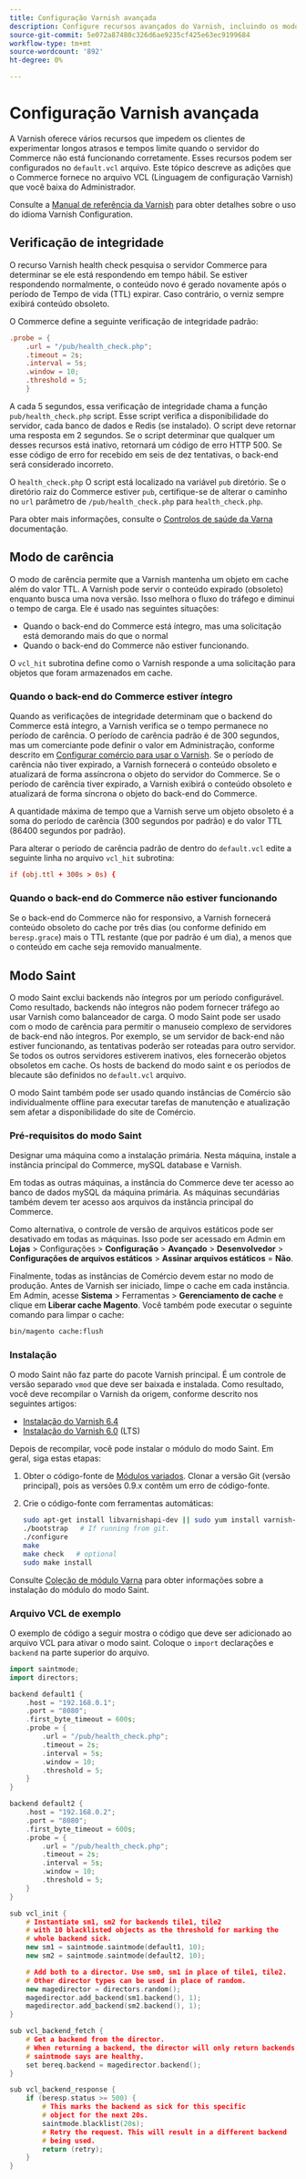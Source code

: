 ```yaml
---
title: Configuração Varnish avançada
description: Configure recursos avançados do Varnish, incluindo os modos de verificação de integridade, carência e saint.
source-git-commit: 5e072a87480c326d6ae9235cf425e63ec9199684
workflow-type: tm+mt
source-wordcount: '892'
ht-degree: 0%

---
```



# Configuração Varnish avançada

A Varnish oferece vários recursos que impedem os clientes de experimentar longos atrasos e tempos limite quando o servidor do Commerce não está funcionando corretamente. Esses recursos podem ser configurados no `default.vcl` arquivo. Este tópico descreve as adições que o Commerce fornece no arquivo VCL (Linguagem de configuração Varnish) que você baixa do Administrador.

Consulte a [Manual de referência da Varnish](https://varnish-cache.org/docs/6.3/reference/index.html) para obter detalhes sobre o uso do idioma Varnish Configuration.

## Verificação de integridade

O recurso Varnish health check pesquisa o servidor Commerce para determinar se ele está respondendo em tempo hábil. Se estiver respondendo normalmente, o conteúdo novo é gerado novamente após o período de Tempo de vida (TTL) expirar. Caso contrário, o verniz sempre exibirá conteúdo obsoleto.

O Commerce define a seguinte verificação de integridade padrão:

```conf
.probe = {
    .url = "/pub/health_check.php";
    .timeout = 2s;
    .interval = 5s;
    .window = 10;
    .threshold = 5;
    }
```

A cada 5 segundos, essa verificação de integridade chama a função `pub/health_check.php` script. Esse script verifica a disponibilidade do servidor, cada banco de dados e Redis (se instalado). O script deve retornar uma resposta em 2 segundos. Se o script determinar que qualquer um desses recursos está inativo, retornará um código de erro HTTP 500. Se esse código de erro for recebido em seis de dez tentativas, o back-end será considerado incorreto.

O `health_check.php` O script está localizado na variável `pub` diretório. Se o diretório raiz do Commerce estiver `pub`, certifique-se de alterar o caminho no `url` parâmetro de `/pub/health_check.php` para `health_check.php`.

Para obter mais informações, consulte o [Controlos de saúde da Varna](https://varnish-cache.org/docs/6.3/users-guide/vcl-backends.html?highlight=health%20check#health-checks) documentação.

## Modo de carência

O modo de carência permite que a Varnish mantenha um objeto em cache além do valor TTL. A Varnish pode servir o conteúdo expirado (obsoleto) enquanto busca uma nova versão. Isso melhora o fluxo do tráfego e diminui o tempo de carga. Ele é usado nas seguintes situações:

- Quando o back-end do Commerce está íntegro, mas uma solicitação está demorando mais do que o normal
- Quando o back-end do Commerce não estiver funcionando.

O `vcl_hit` subrotina define como o Varnish responde a uma solicitação para objetos que foram armazenados em cache.

### Quando o back-end do Commerce estiver íntegro

Quando as verificações de integridade determinam que o backend do Commerce está íntegro, a Varnish verifica se o tempo permanece no período de carência. O período de carência padrão é de 300 segundos, mas um comerciante pode definir o valor em Administração, conforme descrito em [Configurar comércio para usar o Varnish](configure-varnish-commerce.md). Se o período de carência não tiver expirado, a Varnish fornecerá o conteúdo obsoleto e atualizará de forma assíncrona o objeto do servidor do Commerce. Se o período de carência tiver expirado, a Varnish exibirá o conteúdo obsoleto e atualizará de forma síncrona o objeto do back-end do Commerce.

A quantidade máxima de tempo que a Varnish serve um objeto obsoleto é a soma do período de carência (300 segundos por padrão) e do valor TTL (86400 segundos por padrão).

Para alterar o período de carência padrão de dentro do `default.vcl` edite a seguinte linha no arquivo `vcl_hit` subrotina:

```conf
if (obj.ttl + 300s > 0s) {
```

### Quando o back-end do Commerce não estiver funcionando

Se o back-end do Commerce não for responsivo, a Varnish fornecerá conteúdo obsoleto do cache por três dias (ou conforme definido em `beresp.grace`) mais o TTL restante (que por padrão é um dia), a menos que o conteúdo em cache seja removido manualmente.

## Modo Saint

O modo Saint exclui backends não íntegros por um período configurável. Como resultado, backends não íntegros não podem fornecer tráfego ao usar Varnish como balanceador de carga. O modo Saint pode ser usado com o modo de carência para permitir o manuseio complexo de servidores de back-end não íntegros. Por exemplo, se um servidor de back-end não estiver funcionando, as tentativas poderão ser roteadas para outro servidor. Se todos os outros servidores estiverem inativos, eles fornecerão objetos obsoletos em cache. Os hosts de backend do modo saint e os períodos de blecaute são definidos no `default.vcl` arquivo.

O modo Saint também pode ser usado quando instâncias de Comércio são individualmente offline para executar tarefas de manutenção e atualização sem afetar a disponibilidade do site de Comércio.

### Pré-requisitos do modo Saint

Designar uma máquina como a instalação primária. Nesta máquina, instale a instância principal do Commerce, mySQL database e Varnish.

Em todas as outras máquinas, a instância do Commerce deve ter acesso ao banco de dados mySQL da máquina primária. As máquinas secundárias também devem ter acesso aos arquivos da instância principal do Commerce.

Como alternativa, o controle de versão de arquivos estáticos pode ser desativado em todas as máquinas. Isso pode ser acessado em Admin em **Lojas** > Configurações > **Configuração** > **Avançado** > **Desenvolvedor** > **Configurações de arquivos estáticos** > **Assinar arquivos estáticos** = **Não**.

Finalmente, todas as instâncias de Comércio devem estar no modo de produção. Antes de Varnish ser iniciado, limpe o cache em cada instância. Em Admin, acesse **Sistema** > Ferramentas > **Gerenciamento de cache** e clique em **Liberar cache Magento**. Você também pode executar o seguinte comando para limpar o cache:

```bash
bin/magento cache:flush
```

### Instalação

O modo Saint não faz parte do pacote Varnish principal. É um controle de versão separado `vmod` que deve ser baixada e instalada. Como resultado, você deve recompilar o Varnish da origem, conforme descrito nos seguintes artigos:

- [Instalação do Varnish 6.4](https://varnish-cache.org/docs/6.4/installation/install.html)
- [Instalação do Varnish 6.0](https://varnish-cache.org/docs/6.0/installation/install.html) (LTS)

Depois de recompilar, você pode instalar o módulo do modo Saint. Em geral, siga estas etapas:

1. Obter o código-fonte de [Módulos variados](https://github.com/varnish/varnish-modules). Clonar a versão Git (versão principal), pois as versões 0.9.x contêm um erro de código-fonte.
1. Crie o código-fonte com ferramentas automáticas:

   ```bash
   sudo apt-get install libvarnishapi-dev || sudo yum install varnish-libs-devel
   ./bootstrap   # If running from git.
   ./configure
   make
   make check   # optional
   sudo make install
   ```

Consulte [Coleção de módulo Varna](https://github.com/varnish/varnish-modules) para obter informações sobre a instalação do módulo do modo Saint.

### Arquivo VCL de exemplo

O exemplo de código a seguir mostra o código que deve ser adicionado ao arquivo VCL para ativar o modo saint. Coloque o `import` declarações e `backend` na parte superior do arquivo.

```cpp
import saintmode;
import directors;

backend default1 {
    .host = "192.168.0.1";
    .port = "8080";
    .first_byte_timeout = 600s;
    .probe = {
        .url = "/pub/health_check.php";
        .timeout = 2s;
        .interval = 5s;
        .window = 10;
        .threshold = 5;
    }
}

backend default2 {
    .host = "192.168.0.2";
    .port = "8080";
    .first_byte_timeout = 600s;
    .probe = {
        .url = "/pub/health_check.php";
        .timeout = 2s;
        .interval = 5s;
        .window = 10;
        .threshold = 5;
    }
}

sub vcl_init {
    # Instantiate sm1, sm2 for backends tile1, tile2
    # with 10 blacklisted objects as the threshold for marking the
    # whole backend sick.
    new sm1 = saintmode.saintmode(default1, 10);
    new sm2 = saintmode.saintmode(default2, 10);

    # Add both to a director. Use sm0, sm1 in place of tile1, tile2.
    # Other director types can be used in place of random.
    new magedirector = directors.random();
    magedirector.add_backend(sm1.backend(), 1);
    magedirector.add_backend(sm2.backend(), 1);
}

sub vcl_backend_fetch {
    # Get a backend from the director.
    # When returning a backend, the director will only return backends
    # saintmode says are healthy.
    set bereq.backend = magedirector.backend();
}

sub vcl_backend_response {
    if (beresp.status >= 500) {
        # This marks the backend as sick for this specific
        # object for the next 20s.
        saintmode.blacklist(20s);
        # Retry the request. This will result in a different backend
        # being used.
        return (retry);
    }
}
```
